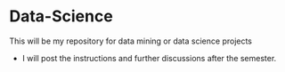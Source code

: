 # Data-Science
 
 This will be my repository for data mining or data science projects
 
 - I will post the instructions and further discussions after the semester. 

